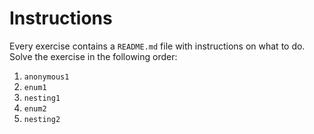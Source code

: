 # Instructions

Every exercise contains a `README.md` file with instructions on what to do.
Solve the exercise in the following order: 

1. `anonymous1`
2. `enum1`
1. `nesting1`
2. `enum2`
1. `nesting2`

